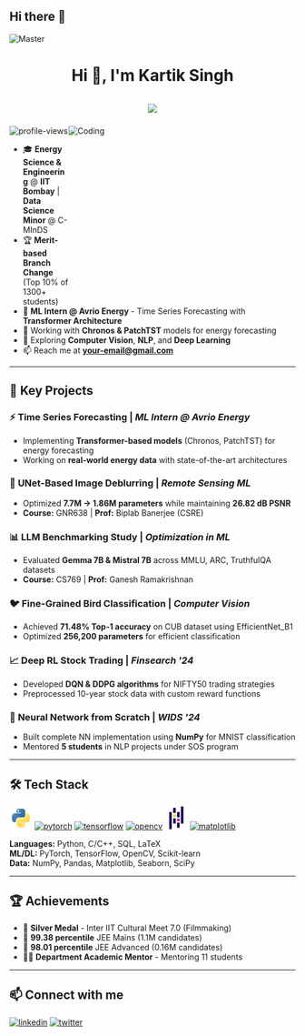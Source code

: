 ## Hi there 👋

<img alt="Master" height="350" width="1080" src="https://pixeljoint.com/files/icons/full/astebros_camp_loc.gif">

<h1 align="center">Hi 👋, I'm Kartik Singh </h1>
<h2 align="center">
  <img src="https://readme-typing-svg.herokuapp.com?font=Fira+Code&size=24&pause=1000&color=F784A3&center=true&vCenter=true&width=435&lines=Energy+Engineering+%7C+ML+%7C+CV;Data+Science+Minor;Deep+Learning+Enthusiast" />
</h2>

<img align="right" alt="Coding" height="300" width="400" src="https://shared.akamai.steamstatic.com/store_item_assets/steam/apps/737340/extras/WildLight_2x_Short.gif?t=1682704059">

<p align="left">
  <img src="https://komarev.com/ghpvc/?username=your-username&label=Profile%20views&color=0e75b6&style=flat" alt="profile-views" />
</p>

- 🎓 **Energy Science & Engineering** @ **IIT Bombay** | **Data Science Minor** @ C-MInDS  
- 🏆 **Merit-based Branch Change** (Top 10% of 1300+ students)  
- 💼 **ML Intern @ Avrio Energy** - Time Series Forecasting with **Transformer Architecture**  
- 🔬 Working with **Chronos & PatchTST** models for energy forecasting  
- 🤖 Exploring **Computer Vision**, **NLP**, and **Deep Learning**  
- 📫 Reach me at **your-email@gmail.com**  

---

## 🚀 Key Projects

### ⚡ **Time Series Forecasting** | *ML Intern @ Avrio Energy* 
- Implementing **Transformer-based models** (Chronos, PatchTST) for energy forecasting
- Working on **real-world energy data** with state-of-the-art architectures

### 🔬 **UNet-Based Image Deblurring** | *Remote Sensing ML*
- Optimized **7.7M → 1.86M parameters** while maintaining **26.82 dB PSNR**
- **Course:** GNR638 | **Prof:** Biplab Banerjee (CSRE)

### 📊 **LLM Benchmarking Study** | *Optimization in ML*
- Evaluated **Gemma 7B & Mistral 7B** across MMLU, ARC, TruthfulQA datasets
- **Course:** CS769 | **Prof:** Ganesh Ramakrishnan

### 🐦 **Fine-Grained Bird Classification** | *Computer Vision*
- Achieved **71.48% Top-1 accuracy** on CUB dataset using EfficientNet_B1
- Optimized **256,200 parameters** for efficient classification

### 📈 **Deep RL Stock Trading** | *Finsearch '24*
- Developed **DQN & DDPG algorithms** for NIFTY50 trading strategies
- Preprocessed 10-year stock data with custom reward functions

### 🧠 **Neural Network from Scratch** | *WIDS '24*
- Built complete NN implementation using **NumPy** for MNIST classification
- Mentored **5 students** in NLP projects under SOS program

---

## 🛠️ Tech Stack

<p align="left">
  <a href="https://www.python.org" target="_blank"><img src="https://raw.githubusercontent.com/devicons/devicon/master/icons/python/python-original.svg" alt="python" width="40" height="40"/></a>
  <a href="https://pytorch.org/" target="_blank"><img src="https://www.vectorlogo.zone/logos/pytorch/pytorch-icon.svg" alt="pytorch" width="40" height="40"/></a>
  <a href="https://www.tensorflow.org" target="_blank"><img src="https://www.vectorlogo.zone/logos/tensorflow/tensorflow-icon.svg" alt="tensorflow" width="40" height="40"/></a>
  <a href="https://opencv.org/" target="_blank"><img src="https://www.vectorlogo.zone/logos/opencv/opencv-icon.svg" alt="opencv" width="40" height="40"/></a>
  <a href="https://pandas.pydata.org/" target="_blank"><img src="https://raw.githubusercontent.com/devicons/devicon/2ae2a900d2f041da66e950e4d48052658d850630/icons/pandas/pandas-original.svg" alt="pandas" width="40" height="40"/></a>
  <a href="https://matplotlib.org/" target="_blank"><img src="https://upload.wikimedia.org/wikipedia/commons/8/84/Matplotlib_icon.svg" alt="matplotlib" width="40" height="40"/></a>
</p>

**Languages:** Python, C/C++, SQL, LaTeX  
**ML/DL:** PyTorch, TensorFlow, OpenCV, Scikit-learn  
**Data:** NumPy, Pandas, Matplotlib, Seaborn, SciPy  

---

## 🏆 Achievements

- 🥈 **Silver Medal** - Inter IIT Cultural Meet 7.0 (Filmmaking)
- 🎯 **99.38 percentile** JEE Mains (1.1M candidates)
- 🎯 **98.01 percentile** JEE Advanced (0.16M candidates)
- 👨‍🏫 **Department Academic Mentor** - Mentoring 11 students

---

## 📫 Connect with me

<p align="left">
  <a href="https://linkedin.com/in/your-linkedin" target="blank"><img align="center" src="https://raw.githubusercontent.com/rahuldkjain/github-profile-readme-generator/master/src/images/icons/Social/linked-in-alt.svg" alt="linkedin" height="30" width="40" /></a>
  <a href="https://twitter.com/your-twitter" target="blank"><img align="center" src="https://raw.githubusercontent.com/rahuldkjain/github-profile-readme-generator/master/src/images/icons/Social/twitter.svg" alt="twitter" height="30" width="40" /></a>
</p>
